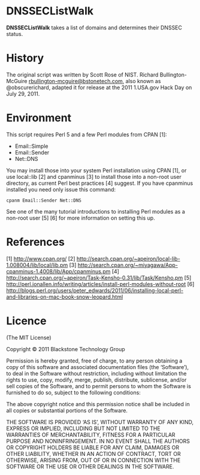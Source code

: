 DNSSECListWalk
==============

**DNSSECListWalk** takes a list of domains and determines their DNSSEC status.

History
=======

The original script was written by Scott Rose of NIST.
Richard Bullington-McGuire <rbullington-mcguire@bstonetech.com>, 
also known as @obscurerichard, adapted it for release at the 2011 1.USA.gov
Hack Day on July 29, 2011.

Environment
===========

This script requires Perl 5 and a few Perl modules from CPAN [1]: 

* Email::Simple
* Email::Sender
* Net::DNS

You may install those into your system Perl installation using CPAN [1], or use
local::lib [2] and cpanminus [3] to install those into a non-root user
directory, as current Perl best practices [4] suggest. If you have cpanminus
installed you need only issue this command:

    cpanm Email::Sender Net::DNS

See one of the many tutorial introductions to installing Perl modules as
a non-root user [5] [6] for more information on setting this up.

References
==========

  [1] http://www.cpan.org/
  [2] http://search.cpan.org/~apeiron/local-lib-1.008004/lib/local/lib.pm
  [3] http://search.cpan.org/~miyagawa/App-cpanminus-1.4008/lib/App/cpanminus.pm
  [4] http://search.cpan.org/~apeiron/Task-Kensho-0.31/lib/Task/Kensho.pm
  [5] http://perl.jonallen.info/writing/articles/install-perl-modules-without-root
  [6] http://blogs.perl.org/users/peter_edwards/2011/06/installing-local-perl-and-libraries-on-mac-book-snow-leopard.html


Licence
=======

(The MIT License)

Copyright © 2011 Blackstone Technology Group

Permission is hereby granted, free of charge, to any person obtaining a copy of
this software and associated documentation files (the ‘Software’), to deal in
the Software without restriction, including without limitation the rights to
use, copy, modify, merge, publish, distribute, sublicense, and/or sell copies of
the Software, and to permit persons to whom the Software is furnished to do so,
subject to the following conditions:

The above copyright notice and this permission notice shall be included in all
copies or substantial portions of the Software.

THE SOFTWARE IS PROVIDED ‘AS IS’, WITHOUT WARRANTY OF ANY KIND, EXPRESS OR
IMPLIED, INCLUDING BUT NOT LIMITED TO THE WARRANTIES OF MERCHANTABILITY, FITNESS
FOR A PARTICULAR PURPOSE AND NONINFRINGEMENT. IN NO EVENT SHALL THE AUTHORS OR
COPYRIGHT HOLDERS BE LIABLE FOR ANY CLAIM, DAMAGES OR OTHER LIABILITY, WHETHER
IN AN ACTION OF CONTRACT, TORT OR OTHERWISE, ARISING FROM, OUT OF OR IN
CONNECTION WITH THE SOFTWARE OR THE USE OR OTHER DEALINGS IN THE SOFTWARE.
